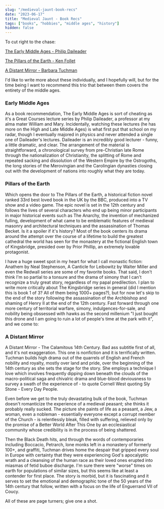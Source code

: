 ```yaml
---
slug: "/medieval-jaunt-book-recs"
date: "2023-06-17"
title: "Medieval Jaunt - Book Recs"
tags: ["books", "hobbies", "middle ages", "history"]
hidden: false
---
```


To cut right to the chase:

[The Early Middle Ages - Philip
Daileader](https://www.goodreads.com/book/show/2062351.The_Early_Middle_Ages?ref=nav_sb_ss_2_15)  

[The Pillars of the Earth - Ken Follet](https://www.goodreads.com/book/show/5043.The_Pillars_of_the_Earth)  

[A Distant Mirror - Barbara Tuchman](https://www.goodreads.com/book/show/568236.A_Distant_Mirror)  


I'd like to write more about these individually, and I hopefully will, but for the time being I want to recommend
this trio that between them covers the entirety of the middle ages.

### Early Middle Ages
As a book recommendation, The Early Middle Ages is sort of cheating as it's a Great Courses lecture series by Philip Daileader, a professor at my alma mater
William and Mary. Incidentally, watching these lectures (he has more on the High and Late Middle Ages) is what first put
that school on my radar, though I eventually majored in physics and never attended a single one of Daileader's lectures.
Daileader is an incredibly good lecturer - funny, a little dramatic, and clear. The arrangement of the material is
straightforward, a chronological survey from pre-Christian late Rome through the nationalization of Christianity, the
splitting of Rome and repeated sacking and dissolution of the Western Empire by the Ostrogoths, the long stories of the Merovingian and
the Carolingian dynasties closing out with the development of nations into roughly what they are today.

### Pillars of the Earth
Which opens the door to The Pillars of the Earth, a historical fiction novel ranked 33rd best loved book in the UK by
the BBC, produced into a TV show and a video game. The epic novel is set in the 12th century and follows the lives of several characters
who end up being minor participants in major historical events such as The Anarchy, the invention of mechanized fulling,
development of what came to be emblematic features of medieval masonry and architectural techniques and the assassination of
Thomas Becket. Is it a spoiler if it's history? Most of the book centers its drama around the attempt over the course of
a lifetime to build the greatest cathedral the world has seen for the monastery at the fictional English town of Kingsbridge, presided over by Prior
Phillip, an extremely lovable protagonist.

I have a huge sweet spot in my heart for what I call monastic fiction: Anathem by Neal Stephenson, A Canticle
for Leibowitz by Walter Miller and even the Redwall series are some of my favorite books. That said, I don't think I'm
so partial to a tonsure and the drama of simony that I can't recognize a truly great story, regardless of my papal
predilection. I plan to write more critically about The Kingsbridge series in general (did I mention this is book 1 of
3? All of them being 1000+ pages?), but for now let's skip to the end of the story following the assassination of the
Archbishop and shaming of Henry II at the end of the 12th century. Fast forward through one more century of territorial warfare,
simony, indulgences-for-sale, and nobility being obssessed with hawks as the second millenium "I just bought this drone
and I am going to ruin a lot of people's time at the park with it", and we come to:

### A Distant Mirror
A Distant Mirror - The Calamitous 14th Century. Bad ass subtitle first of all, and it's not exaggeration. This one is
nonfiction and it is terrifically written. Tuchman builds high drama out of the quarrels of English and French nobility
and royalty, mostly over land and pride, over the beginning of the 14th century as she sets the stage for the story.
She employs a technique I love which involves frequently dipping down beneath the clouds of the macro-political saga and
chivalric drama and blue-blood deviousness to survey a swath of the experience of - to quote Cornell West quoting Sly
Stone - Every Day People.

Even before we get to the truly devastating bulk of the book, Tuchman doesn't romanticize the
experience of a medieval peasant; she thinks it probably really sucked. The picture she paints of life as a peasant, a
Jew, a woman, even a nobleman - essentially everyone except a corrupt member of the Church - is relentlessly bleak,
filled with suffering, relieved only by the promise of a Better World After This One by an ecclesiastical community
whose credibility is in the process of being shattered.

Then the Black Death hits, and through the words of contemporaries including Boccacio, Petrarch, lone monks left in a
monastery of formerly 100+, and graffiti, Tuchman drives home the despair that gripped every soul in Europe
with certainty that they were experiencing God's apocalyptic wrath and a cleansing of the human race as their loved ones
erupted into miasmas of fetid buboe discharge. I'm sure there were "worse" times on earth for populations of similar
sizes, but this seems like at least a contender for first place. The story is morbid, but it is fascinating and it serves to set the emotional
and demographic tone of the 50 years of the 14th century that follow, written with a focus on the life of
Enguerrand VII of Coucy.

All of these are page turners; give one a shot.